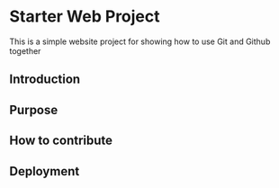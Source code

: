 # Starter Web Project

This is a simple website project for showing how to use Git and Github together

## Introduction

## Purpose

## How to contribute

## Deployment